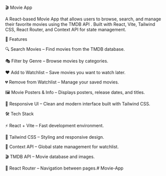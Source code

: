 🎬 Movie App

A React-based Movie App that allows users to browse, search, and manage their favorite movies using the TMDB API
.
Built with React, Vite, Tailwind CSS, React Router, and Context API for state management.

🚀 Features

🔍 Search Movies – Find movies from the TMDB database.

🎭 Filter by Genre – Browse movies by categories.

❤️ Add to Watchlist – Save movies you want to watch later.

💔 Remove from Watchlist – Manage your saved movies.

🖼️ Movie Posters & Info – Displays posters, release dates, and titles.

🌙 Responsive UI – Clean and modern interface built with Tailwind CSS.

🛠️ Tech Stack

⚡ React + Vite – Fast development environment.

🎨 Tailwind CSS – Styling and responsive design.

🔄 Context API – Global state management for watchlist.

🎬 TMDB API – Movie database and images.

🧭 React Router – Navigation between pages.# Movie-App
